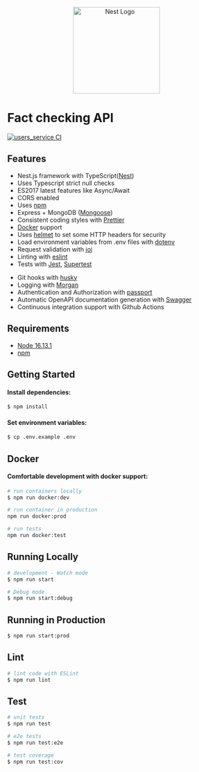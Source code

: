 <p align="center">
  <a href="http://nestjs.com/" target="blank"><img src="https://nestjs.com/img/logo-small.svg" width="200" alt="Nest Logo" /></a>
</p>

# Fact checking API

[![users_service CI](https://github.com/aic-factcheck/fact_check_api/actions/workflows/ci_cd.yml/badge.svg)](https://github.com/aic-factcheck/fact_check_api/actions/workflows/ci_cd.yml)

## Features

- Nest.js framework with TypeScript([Nest](https://github.com/nestjs/nest))
- Uses Typescript strict null checks
- ES2017 latest features like Async/Await
- CORS enabled
- Uses [npm](https://www.npmjs.com/)
- Express + MongoDB ([Mongoose](http://mongoosejs.com/))
- Consistent coding styles with [Prettier](https://prettier.io/)
- [Docker](https://www.docker.com/) support
- Uses [helmet](https://docs.nestjs.com/security/helmet) to set some HTTP headers for security
- Load environment variables from .env files with [dotenv](https://github.com/rolodato/dotenv-safe)
- Request validation with [joi](https://github.com/hapijs/joi)
- Linting with [eslint](http://eslint.org)
- Tests with [Jest](https://jestjs.io/docs/getting-started), [Supertest](https://github.com/ladjs/supertest)
<!-- - Code coverage with [istanbul](https://istanbul.js.org) and [coveralls](https://coveralls.io) -->
- Git hooks with [husky](https://github.com/typicode/husky)
- Logging with [Morgan](https://github.com/expressjs/morgan)
- Authentication and Authorization with [passport](http://passportjs.org)
- Automatic OpenAPI documentation generation with [Swagger](https://docs.nestjs.com/openapi/introduction)
- Continuous integration support with Github Actions
<!-- - Monitoring with [pm2](https://github.com/Unitech/pm2) -->

## Requirements

- [Node 16.13.1](https://nodejs.org/en/download/current/)
- [npm](https://www.npmjs.com/)

## Getting Started

#### Install dependencies:

```bash
$ npm install
```

#### Set environment variables:

```bash
$ cp .env.example .env
```

## Docker

#### Comfortable development with docker support:

```bash
# run containers locally
$ npm run docker:dev

# run container in production
npm run docker:prod

# run tests
npm run docker:test
```

## Running Locally

```bash
# development - Watch mode
$ npm run start

# Debug mode
$ npm run start:debug
```

## Running in Production

```bash
$ npm run start:prod
```

## Lint

```bash
# lint code with ESLint
$ npm run lint
```

## Test

```bash
# unit tests
$ npm run test

# e2e tests
$ npm run test:e2e

# test coverage
$ npm run test:cov
```
